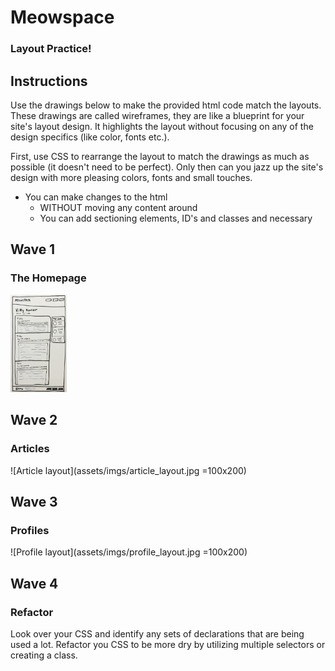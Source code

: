 # Meowspace
### Layout Practice!


## Instructions

Use the drawings below to make the provided html code match the layouts. These drawings are called wireframes, they are like a blueprint for your site's layout design. It highlights the layout without focusing on any of the design specifics (like color, fonts etc.).


First, use CSS to rearrange the layout to match the drawings as much as possible (it doesn't need to be perfect).  Only then can you jazz up the site's design with more pleasing colors, fonts and small touches.


- You can make changes to the html
  - WITHOUT moving any content around
  - You can add sectioning elements, ID's and classes and necessary



## Wave 1
### The Homepage

<img src="assets/imgs/home_layout.jpg" alt="homepage layout" width="90px"/>


## Wave 2
### Articles

![Article layout](assets/imgs/article_layout.jpg =100x200)

## Wave 3
### Profiles

![Profile layout](assets/imgs/profile_layout.jpg =100x200)

## Wave 4
### Refactor

Look over your CSS and identify any sets of declarations that are being used a lot. Refactor you CSS to be more dry by utilizing multiple selectors or creating a class.
